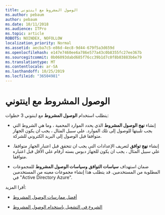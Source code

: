 ```yaml
---
title: الوصول المشروط مع اينتوني
ms.author: pebaum
author: pebaum
ms.date: 10/11/2018
ms.audience: ITPro
ms.topic: article
ROBOTS: NOINDEX, NOFOLLOW
localization_priority: Normal
ms.assetid: aecba7c5-e86d-4ec8-9d44-679f5a3d659d
ms.openlocfilehash: e147e7460ee6a786e577a43c0b8355fc27ee367b
ms.sourcegitcommit: 0b06093dabd685f76cc39b1d7c0f8b03883b6e79
ms.translationtype: MT
ms.contentlocale: ar-SA
ms.lasthandoff: 10/25/2019
ms.locfileid: "36504981"
---
```

# <a name="conditional-access-with-intune"></a>الوصول المشروط مع اينتوني

يتطلب استخدام **الوصول المشروط** مع اينتوني 3 خطوات: 
  
- إنشاء **نهج الوصول المشروط** الذي يحدد الموارد المحمية ، وما هي الشروط التي يجب تلبيتها للوصول إلى تلك الموارد. علي سبيل المثال ، يجب ان يكون الجهاز متوافقا قبل الوصول إلى البريد الكتروني للشركة. 
    
- إنشاء **نهج توافق** لتعريف الإعدادات التي يجب ان تتحقق قبل اعتبار الجهاز متوافقا. علي سبيل المثال ، يجب ان يكون للجهاز دبوس بسته أرقام علي الأقل قبل اعتباره متوافقا. 
    
- ضمان استهداف **سياسات التوافق** **وسياسات الوصول المشروط** للمجموعات المطلوبة من المستخدمين. قد يتطلب هذا إنشاء مجموعات معينه من المستخدمين في "Active Directory Azure". 
    
أقرا المزيد:
  
- [أفضل ممارسات الوصول المشروط](https://docs.microsoft.com/azure/active-directory/conditional-access/best-practices)
    
- [الشروع في التشغيل باستخدام الوصول المشروط](https://docs.microsoft.com/azure/active-directory/active-directory-conditional-access-azure-portal-get-started)
    

